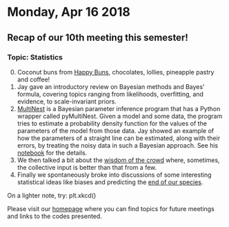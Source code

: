 # Monday, Apr 16 2018

## Recap of our 10th meeting this semester! 
### Topic: Statistics

0. Coconut buns from [Happy Buns](http://goodfoodfinderaz.com/find-good-food/happy-buns-asian-bakery/), chocolates, lollies, pineapple pastry and coffee!
1. Jay gave an introductory review on Bayesian methods and Bayes' formula, covering topics ranging from likelihoods, overfitting, and evidence, to scale-invariant priors. 
2. [MultiNest](https://arxiv.org/abs/0809.3437) is a Bayesian parameter inference program that has a Python wrapper called pyMultiNest. Given a model and some data, the program tries to estimate a probability density function for the values of the parameters of the model from those data. Jay showed an example of how the parameters of a straight line can be estimated, along with their errors, by treating the noisy data in such a Bayesian approach. See his [notebook](https://github.com/prickly-pythons/prickly-pythons/blob/master/code_from_meetings/statistics/pyMultiNest_example.ipynb) for the details.
3. We then talked a bit about the [wisdom of the crowd](https://en.wikipedia.org/wiki/Wisdom_of_the_crowd) where, sometimes, the collective input is better than that from a few.
4. Finally we spontaneously broke into discussions of some interesting statistical ideas like biases and predicting the [end of our species](https://en.wikipedia.org/wiki/Doomsday_argument). 

On a lighter note, try:
plt.xkcd()


Please visit our [homepage](http://prickly-pythons.github.io) where you can find topics for future meetings and links to the codes presented.
